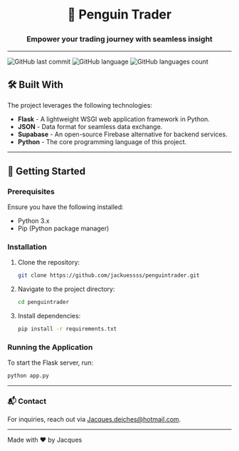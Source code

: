# <p align="center">🐧 Penguin Trader</p>
### <p align="center">Empower your trading journey with seamless insight</p>

---

![GitHub last commit](https://img.shields.io/github/last-commit/jackuessss/penguintrader)
![GitHub language](https://img.shields.io/github/languages/top/jackuessss/penguintrader)
![GitHub languages count](https://img.shields.io/github/languages/count/jackuessss/penguintrader)

## 🛠 Built With

The project leverages the following technologies:

- **Flask** - A lightweight WSGI web application framework in Python.
- **JSON** - Data format for seamless data exchange.
- **Supabase** - An open-source Firebase alternative for backend services.
- **Python** - The core programming language of this project.

---

## 🚀 Getting Started

### Prerequisites
Ensure you have the following installed:
- Python 3.x
- Pip (Python package manager)

### Installation
1. Clone the repository:
   ```sh
   git clone https://github.com/jackuessss/penguintrader.git
   ```
2. Navigate to the project directory:
   ```sh
   cd penguintrader
   ```
3. Install dependencies:
   ```sh
   pip install -r requirements.txt
   ```

### Running the Application
To start the Flask server, run:
```sh
python app.py
```

---


### 📬 Contact
For inquiries, reach out via [Jacques.deiches@hotmail.com](mailto:Jacques.deiches@hotmail.com).

---

Made with ❤️ by Jacques
